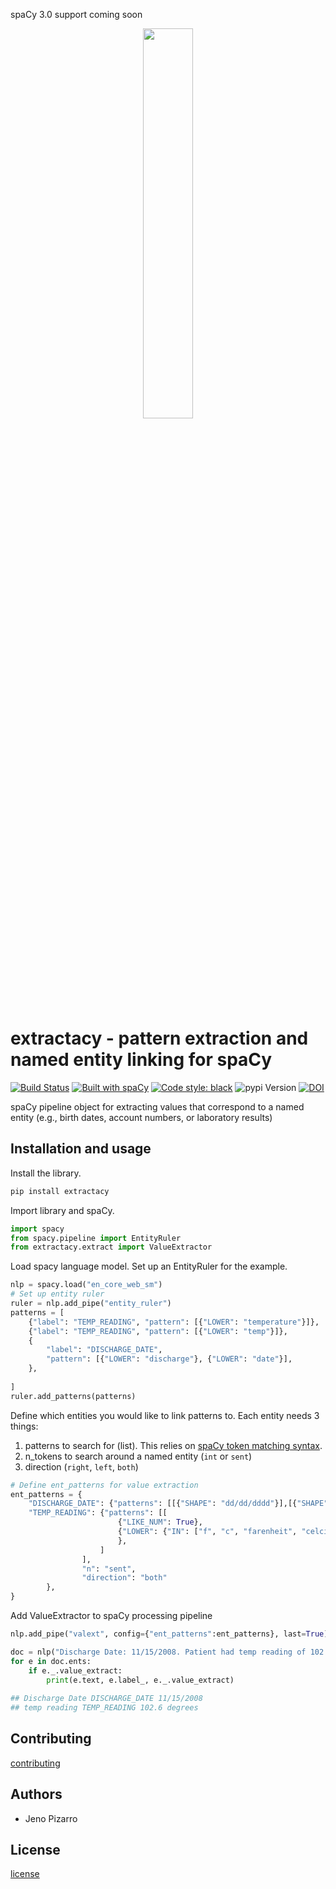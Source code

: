 spaCy 3.0 support coming soon

<p align="center"><img width="40%" src="docs/icon.png" /></p>

# extractacy - pattern extraction and named entity linking for spaCy
[![Build Status](https://dev.azure.com/jenopizzaro/extractacy/_apis/build/status/jenojp.extractacy?branchName=master)](https://dev.azure.com/jenopizzaro/extractacy/_build/latest?definitionId=3&branchName=master) [![Built with spaCy](https://img.shields.io/badge/made%20with%20❤%20and-spaCy-09a3d5.svg)](https://spacy.io) [![Code style: black](https://img.shields.io/badge/code%20style-black-000000.svg?style=flat-square)](https://github.com/ambv/black) ![pypi Version](https://img.shields.io/pypi/v/extractacy.svg?style=flat-square) [![DOI](https://zenodo.org/badge/244012020.svg)](https://zenodo.org/badge/latestdoi/244012020)

spaCy pipeline object for extracting values that correspond to a named entity (e.g., birth dates, account numbers, or laboratory results)

## Installation and usage
Install the library.
```bash
pip install extractacy
```

Import library and spaCy.
```python
import spacy
from spacy.pipeline import EntityRuler
from extractacy.extract import ValueExtractor
```

Load spacy language model. Set up an EntityRuler for the example. 

```python
nlp = spacy.load("en_core_web_sm")
# Set up entity ruler
ruler = nlp.add_pipe("entity_ruler")
patterns = [
    {"label": "TEMP_READING", "pattern": [{"LOWER": "temperature"}]},
    {"label": "TEMP_READING", "pattern": [{"LOWER": "temp"}]},
    {
        "label": "DISCHARGE_DATE",
        "pattern": [{"LOWER": "discharge"}, {"LOWER": "date"}],
    },
    
]
ruler.add_patterns(patterns)
```

Define which entities you would like to link patterns to. Each entity needs 3 things:
1) patterns to search for (list). This relies on [spaCy token matching syntax](https://spacy.io/usage/rule-based-matching#matcher).
2) n_tokens to search around a named entity (`int` or `sent`)
3) direction (`right`, `left`, `both`)

```python
# Define ent_patterns for value extraction
ent_patterns = {
    "DISCHARGE_DATE": {"patterns": [[{"SHAPE": "dd/dd/dddd"}],[{"SHAPE": "dd/d/dddd"}]],"n": 2, "direction": "right"},
    "TEMP_READING": {"patterns": [[
                        {"LIKE_NUM": True},
                        {"LOWER": {"IN": ["f", "c", "farenheit", "celcius", "centigrade", "degrees"]}
                        },
                    ]
                ],
                "n": "sent",
                "direction": "both"
        },
}
```

Add ValueExtractor to spaCy processing pipeline

```python
nlp.add_pipe("valext", config={"ent_patterns":ent_patterns}, last=True)

doc = nlp("Discharge Date: 11/15/2008. Patient had temp reading of 102.6 degrees.")
for e in doc.ents:
    if e._.value_extract:
        print(e.text, e.label_, e._.value_extract)
        
## Discharge Date DISCHARGE_DATE 11/15/2008
## temp reading TEMP_READING 102.6 degrees
```

## Contributing
[contributing](https://github.com/jenojp/negspacy/blob/master/CONTRIBUTING.md)

## Authors
* Jeno Pizarro

## License
[license](https://github.com/jenojp/extractacy/blob/master/LICENSE)
